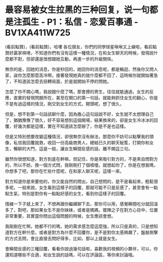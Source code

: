 # 最容易被女生拉黑的三种回复，说一句都是注孤生 - P1：私信 - 恋爱百事通 - BV1XA411W725

(看前點贊)，(看前點贊)，哈嘍 各位朋友，你們的同學球星啾啾又上線啦，看前點贊好贏家唄唷，不知道你們有沒有這樣一種情況，在和女生聊天的時候，發現說什麼都不對，但卻還是很想跟她互動，再進一步的升級關係。

無奈的是，回她的消息，你是秒回的，她回你的消息呢，都是輪迴，然後你又問人家，誒你怎麼那麼高冷啊，接著發現她真的就什麼都不回了，這時候你就開始著急了，不知道該怎麼去扭轉局面，於是就開始不停的問她。

怎麼了你不開心嗎，我說錯什麼了嗎，那會撩的男生，往往就能通過，女生的反應，直實的發現問題所在，甚至在開口的第一句話，就能夠抓住女生的翻心，你是不是有過這樣的情況，剛交到女生的方式，開頭呢，想了很久。

但是，想不到第一句話該聊什麼，因為擔心這句話說不好，女生就不太想理自己了，猶猶豫豫了很久，好不容易想到這個開場，結果換來的，卻是女生冷冰冰的回覆，好幾次都是這樣，實在不知道該怎麼辦了，你是不是也這樣。

但是又特別想要改變這種情況，卻很無奈沒有辦法，那麼你不妨可以點擊我的頭像，私信我回覆就救，收回一份高級商男人，總結已久的聊天秘笈，打開你和女生，暢聊的大門，這是一般，讓女生瞬間反感的話，離不開這三句。

雖然你很想知道，對方到底在幹嘛，但記住，你是來吸引對方的，不是來自問對方的，所以不妨，換一個方式問，我剛剛打了個噴嚏，就想起你了，你是在想我嗎，你想多了吧，那你在忙些什麼呢，在和家人聊天呢，這樣一來。

對方知道你是來要他的，你又能自然的問出，自己想問的，是不是看起來，輕鬆很多呢，一般來說，女生看到這樣子的回覆，那就可能不只是反感了，甚至會有一點點生氣，特別是對你有一點點好感的女生，看到你這樣子的回覆。

情緒一下子就上來了，不想再跟你繼續聊下去，那你可以用，感覺瞬間吃分就回溫多了，對吧，那如果女生不是你妹妹，或者是媽媽，擺陣之子在對方心目中，位置非常重要，其實當你問出這個問題的時候，女生應該會想。

我剛剛在忙啊，她都不行的嗎，她的需求感怎麼這麼強，所以只是真的，只是想知道對方在幹什麼，或者是對方為什麼不回覆你，是不是對你太感興趣了，盤敲側擊的方式去問，會比直接去問好得多，比如，那以上就是女生。

會瞬間反感的三種回覆，看看你說過幾句話啦，喜歡我的視頻的小夥伴，可以，你還知道哪些不合適，和女生說的話嗎，可以在評論區，等你來討論哦。

